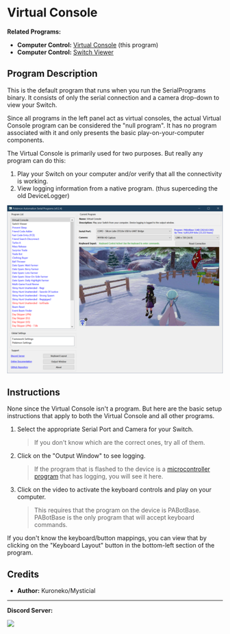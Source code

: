# Virtual Console

**Related Programs:**

- **Computer Control:** [Virtual Console](VirtualConsole.md) (this program)
- **Computer Control:** [Switch Viewer](SwitchViewer.md)


## Program Description

This is the default program that runs when you run the SerialPrograms binary. It consists of only the serial connection and a camera drop-down to view your Switch.

Since all programs in the left panel act as virtual consoles, the actual Virtual Console program can be considered the "null program". It has no program associated with it and only presents the basic play-on-your-computer components.

The Virtual Console is primarily used for two purposes. But really any program can do this:

1. Play your Switch on your computer and/or verify that all the connectivity is working.
2. View logging information from a native program. (thus superceding the old DeviceLogger)

<img src="images/VirtualConsole-0.png">

## Instructions

None since the Virtual Console isn't a program. But here are the basic setup instructions that apply to both the Virtual Console and all other programs.

1. Select the appropriate Serial Port and Camera for your Switch.
   > If you don't know which are the correct ones, try all of them.

2. Click on the "Output Window" to see logging.
   > If the program that is flashed to the device is a [microcontroller program](https://github.com/PokemonAutomation/Microcontroller/tree/master/Wiki/Programs) that has logging, you will see it here.

3. Click on the video to activate the keyboard controls and play on your computer.
   > This requires that the program on the device is PABotBase.
   > PABotBase is the only program that will accept keyboard commands.

If you don't know the keyboard/button mappings, you can view that by clicking on the "Keyboard Layout" button in the bottom-left section of the program.


## Credits

- **Author:** Kuroneko/Mysticial


<hr>

**Discord Server:** 

[<img src="https://canary.discordapp.com/api/guilds/695809740428673034/widget.png?style=banner2">](https://discord.gg/cQ4gWxN)


